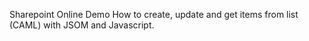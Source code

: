 Sharepoint Online Demo
How to create, update and get items from list (CAML) with JSOM and Javascript.
